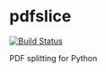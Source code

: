 # pdfslice

[![Build Status](https://travis-ci.org/qdd-gh/pdfslice.svg?branch=master)](https://travis-ci.org/qdd-gh/pdfslice)

PDF splitting for Python
